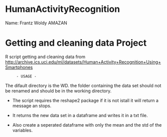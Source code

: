 HumanActivityRecognition
========================

Name: Frantz Woldy AMAZAN

Getting and cleaning data Project
==================================

R script getting and cleaning data from http://archive.ics.uci.edu/ml/datasets/Human+Activity+Recognition+Using+Smartphones 

         - USAGE -

The difault directory is the WD. the folder containing the data set should not be renamed and should be in the working directory.


* The script requires the reshape2 package if it is not istall it will return a message an stops.

* It returns the new data set in a dataframe and writes it in a txt file.

* Also create a seperated dataframe with only the mean and the std of the variables.
